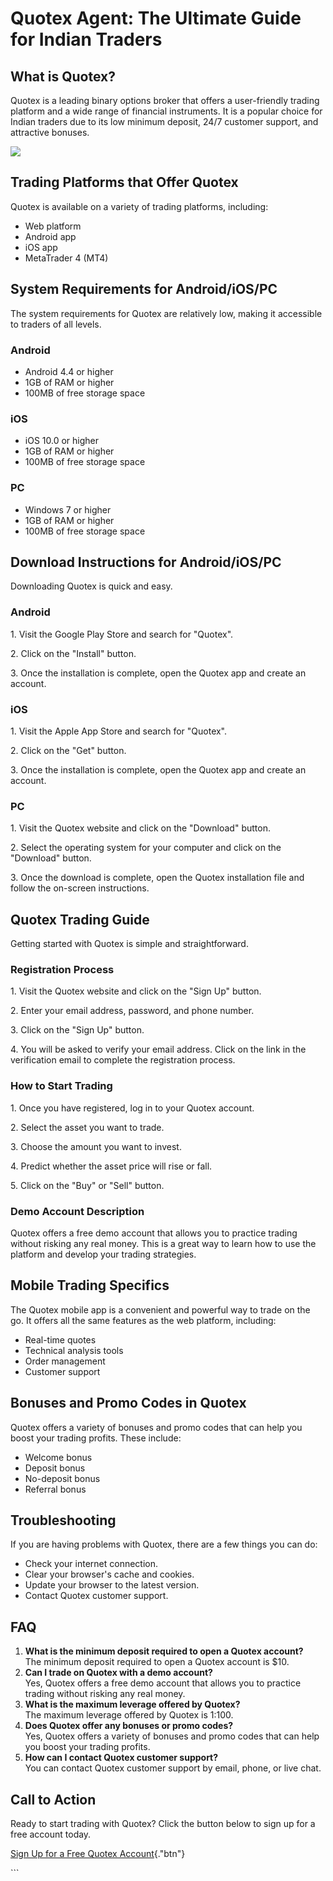 # Quotex Agent: The Ultimate Guide for Indian Traders

## What is Quotex?

Quotex is a leading binary options broker that offers a user-friendly
trading platform and a wide range of financial instruments. It is a
popular choice for Indian traders due to its low minimum deposit, 24/7
customer support, and attractive bonuses.

[![](https://static.quotex.io/files/4_en/300_250.jpg)](https://traff.sbs/brokerqxlid)

## Trading Platforms that Offer Quotex

Quotex is available on a variety of trading platforms, including:

-   Web platform
-   Android app
-   iOS app
-   MetaTrader 4 (MT4)

## System Requirements for Android/iOS/PC

The system requirements for Quotex are relatively low, making it
accessible to traders of all levels.

### Android

-   Android 4.4 or higher
-   1GB of RAM or higher
-   100MB of free storage space

### iOS

-   iOS 10.0 or higher
-   1GB of RAM or higher
-   100MB of free storage space

### PC

-   Windows 7 or higher
-   1GB of RAM or higher
-   100MB of free storage space

## Download Instructions for Android/iOS/PC

Downloading Quotex is quick and easy.

### Android

1\. Visit the Google Play Store and search for "Quotex".

2\. Click on the "Install" button.

3\. Once the installation is complete, open the Quotex app and create an
account.

### iOS

1\. Visit the Apple App Store and search for "Quotex".

2\. Click on the "Get" button.

3\. Once the installation is complete, open the Quotex app and create an
account.

### PC

1\. Visit the Quotex website and click on the "Download" button.

2\. Select the operating system for your computer and click on the
"Download" button.

3\. Once the download is complete, open the Quotex installation file and
follow the on-screen instructions.

## Quotex Trading Guide

Getting started with Quotex is simple and straightforward.

### Registration Process

1\. Visit the Quotex website and click on the "Sign Up" button.

2\. Enter your email address, password, and phone number.

3\. Click on the "Sign Up" button.

4\. You will be asked to verify your email address. Click on the link in
the verification email to complete the registration process.

### How to Start Trading

1\. Once you have registered, log in to your Quotex account.

2\. Select the asset you want to trade.

3\. Choose the amount you want to invest.

4\. Predict whether the asset price will rise or fall.

5\. Click on the "Buy" or "Sell" button.

### Demo Account Description

Quotex offers a free demo account that allows you to practice trading
without risking any real money. This is a great way to learn how to use
the platform and develop your trading strategies.

## Mobile Trading Specifics

The Quotex mobile app is a convenient and powerful way to trade on the
go. It offers all the same features as the web platform, including:

-   Real-time quotes
-   Technical analysis tools
-   Order management
-   Customer support

## Bonuses and Promo Codes in Quotex

Quotex offers a variety of bonuses and promo codes that can help you
boost your trading profits. These include:

-   Welcome bonus
-   Deposit bonus
-   No-deposit bonus
-   Referral bonus

## Troubleshooting

If you are having problems with Quotex, there are a few things you can
do:

-   Check your internet connection.
-   Clear your browser\'s cache and cookies.
-   Update your browser to the latest version.
-   Contact Quotex customer support.

## FAQ

1.  **What is the minimum deposit required to open a Quotex account?**\
    The minimum deposit required to open a Quotex account is \$10.
2.  **Can I trade on Quotex with a demo account?**\
    Yes, Quotex offers a free demo account that allows you to practice
    trading without risking any real money.
3.  **What is the maximum leverage offered by Quotex?**\
    The maximum leverage offered by Quotex is 1:100.
4.  **Does Quotex offer any bonuses or promo codes?**\
    Yes, Quotex offers a variety of bonuses and promo codes that can
    help you boost your trading profits.
5.  **How can I contact Quotex customer support?**\
    You can contact Quotex customer support by email, phone, or live
    chat.

## Call to Action

Ready to start trading with Quotex? Click the button below to sign up
for a free account today.

[Sign Up for a Free Quotex
Account](\%22https://traff.sbs/brokerqxsignup\%22){."btn"}

\`\`\`


